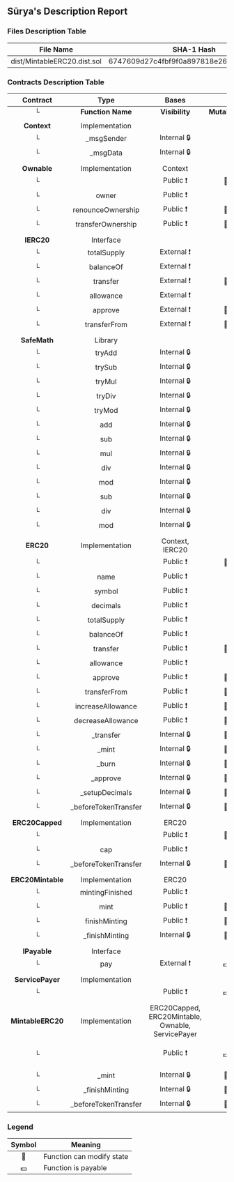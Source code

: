 ## Sūrya's Description Report

### Files Description Table


|  File Name  |  SHA-1 Hash  |
|-------------|--------------|
| dist/MintableERC20.dist.sol | 6747609d27c4fbf9f0a897818e2639578eb7a487 |


### Contracts Description Table


|  Contract  |         Type        |       Bases      |                  |                 |
|:----------:|:-------------------:|:----------------:|:----------------:|:---------------:|
|     └      |  **Function Name**  |  **Visibility**  |  **Mutability**  |  **Modifiers**  |
||||||
| **Context** | Implementation |  |||
| └ | _msgSender | Internal 🔒 |   | |
| └ | _msgData | Internal 🔒 |   | |
||||||
| **Ownable** | Implementation | Context |||
| └ | <Constructor> | Public ❗️ | 🛑  |NO❗️ |
| └ | owner | Public ❗️ |   |NO❗️ |
| └ | renounceOwnership | Public ❗️ | 🛑  | onlyOwner |
| └ | transferOwnership | Public ❗️ | 🛑  | onlyOwner |
||||||
| **IERC20** | Interface |  |||
| └ | totalSupply | External ❗️ |   |NO❗️ |
| └ | balanceOf | External ❗️ |   |NO❗️ |
| └ | transfer | External ❗️ | 🛑  |NO❗️ |
| └ | allowance | External ❗️ |   |NO❗️ |
| └ | approve | External ❗️ | 🛑  |NO❗️ |
| └ | transferFrom | External ❗️ | 🛑  |NO❗️ |
||||||
| **SafeMath** | Library |  |||
| └ | tryAdd | Internal 🔒 |   | |
| └ | trySub | Internal 🔒 |   | |
| └ | tryMul | Internal 🔒 |   | |
| └ | tryDiv | Internal 🔒 |   | |
| └ | tryMod | Internal 🔒 |   | |
| └ | add | Internal 🔒 |   | |
| └ | sub | Internal 🔒 |   | |
| └ | mul | Internal 🔒 |   | |
| └ | div | Internal 🔒 |   | |
| └ | mod | Internal 🔒 |   | |
| └ | sub | Internal 🔒 |   | |
| └ | div | Internal 🔒 |   | |
| └ | mod | Internal 🔒 |   | |
||||||
| **ERC20** | Implementation | Context, IERC20 |||
| └ | <Constructor> | Public ❗️ | 🛑  |NO❗️ |
| └ | name | Public ❗️ |   |NO❗️ |
| └ | symbol | Public ❗️ |   |NO❗️ |
| └ | decimals | Public ❗️ |   |NO❗️ |
| └ | totalSupply | Public ❗️ |   |NO❗️ |
| └ | balanceOf | Public ❗️ |   |NO❗️ |
| └ | transfer | Public ❗️ | 🛑  |NO❗️ |
| └ | allowance | Public ❗️ |   |NO❗️ |
| └ | approve | Public ❗️ | 🛑  |NO❗️ |
| └ | transferFrom | Public ❗️ | 🛑  |NO❗️ |
| └ | increaseAllowance | Public ❗️ | 🛑  |NO❗️ |
| └ | decreaseAllowance | Public ❗️ | 🛑  |NO❗️ |
| └ | _transfer | Internal 🔒 | 🛑  | |
| └ | _mint | Internal 🔒 | 🛑  | |
| └ | _burn | Internal 🔒 | 🛑  | |
| └ | _approve | Internal 🔒 | 🛑  | |
| └ | _setupDecimals | Internal 🔒 | 🛑  | |
| └ | _beforeTokenTransfer | Internal 🔒 | 🛑  | |
||||||
| **ERC20Capped** | Implementation | ERC20 |||
| └ | <Constructor> | Public ❗️ | 🛑  |NO❗️ |
| └ | cap | Public ❗️ |   |NO❗️ |
| └ | _beforeTokenTransfer | Internal 🔒 | 🛑  | |
||||||
| **ERC20Mintable** | Implementation | ERC20 |||
| └ | mintingFinished | Public ❗️ |   |NO❗️ |
| └ | mint | Public ❗️ | 🛑  | canMint |
| └ | finishMinting | Public ❗️ | 🛑  | canMint |
| └ | _finishMinting | Internal 🔒 | 🛑  | |
||||||
| **IPayable** | Interface |  |||
| └ | pay | External ❗️ |  💵 |NO❗️ |
||||||
| **ServicePayer** | Implementation |  |||
| └ | <Constructor> | Public ❗️ |  💵 |NO❗️ |
||||||
| **MintableERC20** | Implementation | ERC20Capped, ERC20Mintable, Ownable, ServicePayer |||
| └ | <Constructor> | Public ❗️ |  💵 | ERC20 ERC20Capped ServicePayer |
| └ | _mint | Internal 🔒 | 🛑  | onlyOwner |
| └ | _finishMinting | Internal 🔒 | 🛑  | onlyOwner |
| └ | _beforeTokenTransfer | Internal 🔒 | 🛑  | |


### Legend

|  Symbol  |  Meaning  |
|:--------:|-----------|
|    🛑    | Function can modify state |
|    💵    | Function is payable |
